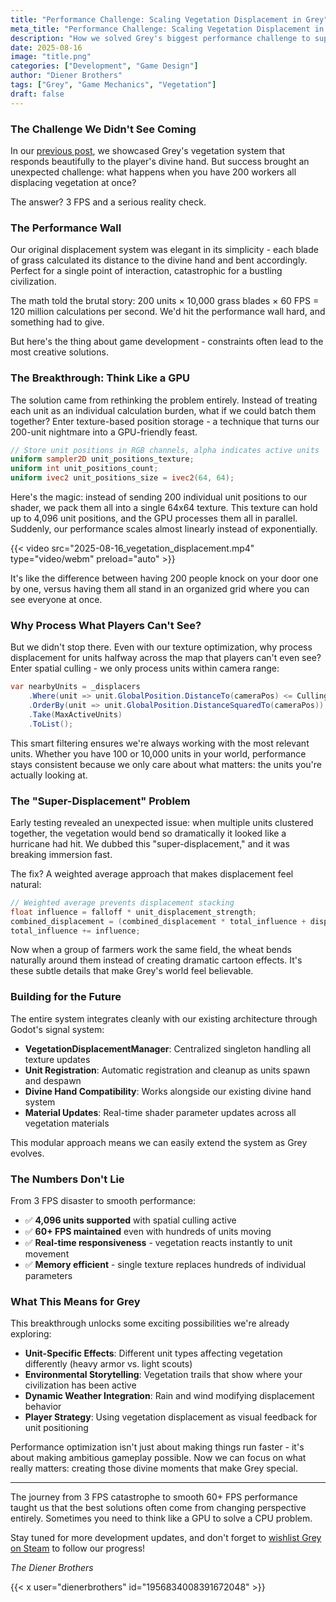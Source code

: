 ```yaml
---
title: "Performance Challenge: Scaling Vegetation Displacement in Grey"
meta_title: "Performance Challenge: Scaling Vegetation Displacement in Grey"
description: "How we solved Grey's biggest performance challenge to support hundreds of units displacing vegetation"
date: 2025-08-16
image: "title.png"
categories: ["Development", "Game Design"]
author: "Diener Brothers"
tags: ["Grey", "Game Mechanics", "Vegetation"]
draft: false
---
```


### The Challenge We Didn't See Coming

In our [previous post](https://www.dienerbrothers.de/blog/vegetation_system/), we showcased Grey's vegetation system that responds beautifully to the player's divine hand. But success brought an unexpected challenge: what happens when you have 200 workers all displacing vegetation at once?

The answer? 3 FPS and a serious reality check.

### The Performance Wall

Our original displacement system was elegant in its simplicity - each blade of grass calculated its distance to the divine hand and bent accordingly. Perfect for a single point of interaction, catastrophic for a bustling civilization.

The math told the brutal story: 200 units × 10,000 grass blades × 60 FPS = 120 million calculations per second. We'd hit the performance wall hard, and something had to give.

But here's the thing about game development - constraints often lead to the most creative solutions.

### The Breakthrough: Think Like a GPU

The solution came from rethinking the problem entirely. Instead of treating each unit as an individual calculation burden, what if we could batch them together? Enter texture-based position storage - a technique that turns our 200-unit nightmare into a GPU-friendly feast.

```glsl
// Store unit positions in RGB channels, alpha indicates active units
uniform sampler2D unit_positions_texture;
uniform int unit_positions_count;
uniform ivec2 unit_positions_size = ivec2(64, 64);
```

Here's the magic: instead of sending 200 individual unit positions to our shader, we pack them all into a single 64x64 texture. This texture can hold up to 4,096 unit positions, and the GPU processes them all in parallel. Suddenly, our performance scales almost linearly instead of exponentially.

{{< video src="2025-08-16_vegetation_displacement.mp4" type="video/webm" preload="auto" >}}

It's like the difference between having 200 people knock on your door one by one, versus having them all stand in an organized grid where you can see everyone at once.

### Why Process What Players Can't See?

But we didn't stop there. Even with our texture optimization, why process displacement for units halfway across the map that players can't even see? Enter spatial culling - we only process units within camera range:

```csharp
var nearbyUnits = _displacers
    .Where(unit => unit.GlobalPosition.DistanceTo(cameraPos) <= CullingDistance)
    .OrderBy(unit => unit.GlobalPosition.DistanceSquaredTo(cameraPos))
    .Take(MaxActiveUnits)
    .ToList();
```

This smart filtering ensures we're always working with the most relevant units. Whether you have 100 or 10,000 units in your world, performance stays consistent because we only care about what matters: the units you're actually looking at.

### The "Super-Displacement" Problem

Early testing revealed an unexpected issue: when multiple units clustered together, the vegetation would bend so dramatically it looked like a hurricane had hit. We dubbed this "super-displacement," and it was breaking immersion fast.

The fix? A weighted average approach that makes displacement feel natural:

```glsl
// Weighted average prevents displacement stacking
float influence = falloff * unit_displacement_strength;
combined_displacement = (combined_displacement * total_influence + displacement_dir * influence) / (total_influence + influence);
total_influence += influence;
```

Now when a group of farmers work the same field, the wheat bends naturally around them instead of creating dramatic cartoon effects. It's these subtle details that make Grey's world feel believable.

### Building for the Future

The entire system integrates cleanly with our existing architecture through Godot's signal system:

-   **VegetationDisplacementManager**: Centralized singleton handling all texture updates
-   **Unit Registration**: Automatic registration and cleanup as units spawn and despawn
-   **Divine Hand Compatibility**: Works alongside our existing divine hand system
-   **Material Updates**: Real-time shader parameter updates across all vegetation materials

This modular approach means we can easily extend the system as Grey evolves.

### The Numbers Don't Lie

From 3 FPS disaster to smooth performance:

-   ✅ **4,096 units supported** with spatial culling active
-   ✅ **60+ FPS maintained** even with hundreds of units moving
-   ✅ **Real-time responsiveness** - vegetation reacts instantly to unit movement
-   ✅ **Memory efficient** - single texture replaces hundreds of individual parameters

### What This Means for Grey

This breakthrough unlocks some exciting possibilities we're already exploring:

-   **Unit-Specific Effects**: Different unit types affecting vegetation differently (heavy armor vs. light scouts)
-   **Environmental Storytelling**: Vegetation trails that show where your civilization has been active
-   **Dynamic Weather Integration**: Rain and wind modifying displacement behavior
-   **Player Strategy**: Using vegetation displacement as visual feedback for unit positioning

Performance optimization isn't just about making things run faster - it's about making ambitious gameplay possible. Now we can focus on what really matters: creating those divine moments that make Grey special.

---

The journey from 3 FPS catastrophe to smooth 60+ FPS performance taught us that the best solutions often come from changing perspective entirely. Sometimes you need to think like a GPU to solve a CPU problem.

Stay tuned for more development updates, and don't forget to [wishlist Grey on Steam](https://store.steampowered.com/) to follow our progress!

*The Diener Brothers*

{{< x user="dienerbrothers" id="1956834008391672048" >}}